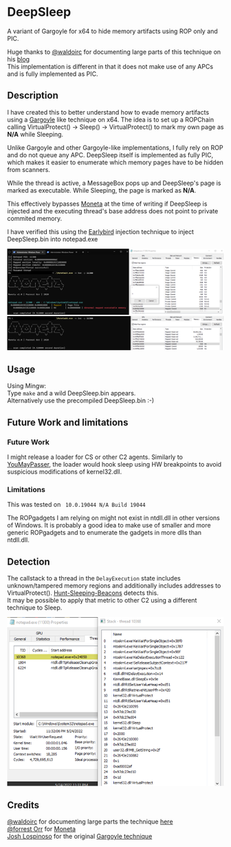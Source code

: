 # DeepSleep

A variant of Gargoyle for x64 to hide memory artifacts using ROP only and PIC.          

Huge thanks to [@waldoirc](https://twitter.com/waldoirc) for documenting large parts of this technique on his [blog](https://www.arashparsa.com/bypassing-pesieve-and-moneta-the-easiest-way-i-could-find/)          
This implementation is different in that it does not make use of any APCs and is fully implemented as PIC.

## Description

I have created this to better understand how to evade memory artifacts using a [Gargoyle](https://github.com/JLospinoso/gargoyle) like technique on x64.
The idea is to set up a ROPChain calling VirtualProtect() -> Sleep() -> VirtualProtect() to mark my own page as **N/A** while Sleeping.  

Unlike Gargoyle and other Gargoyle-like implementations, I fully rely on ROP and do not queue any APC.
DeepSleep itself is implemented as fully PIC, which makes it easier to enumerate which memory pages have to be hidden from scanners.

While the thread is active, a MessageBox pops up and DeepSleep's page is marked as executable. While Sleeping, the page is marked as **N/A**.

This effectively bypasses [Moneta](https://github.com/forrest-orr/moneta) at the time of writing if DeepSleep is injected and the executing thread's base address 
does not point to private commited memory. 

I have verified this using the [Earlybird](https://www.ired.team/offensive-security/code-injection-process-injection/early-bird-apc-queue-code-injection)
injection technique to inject DeepSleep.bin into notepad.exe

![Moneta finding DeepSleep while showing msgbox](/Screens/MonetaFound.png?raw=true "Moneta finding DeepSleep while showing msgbox")
![Moneta not finding DeepSleep while showing msgbox](/Screens/MonetaNotFound.png?raw=true "Moneta not finding DeepSleep while showing msgbox")

## Usage
Using Mingw:     
Type ```make``` and a wild DeepSleep.bin appears.     
Alternatively use the precompiled DeepSleep.bin :-)

## Future Work and limitations

### Future Work

I might release a loader for CS or other C2 agents. Similarly to [YouMayPasser](https://github.com/waldo-irc/YouMayPasser), the loader would hook sleep using HW breakpoints
to avoid suspicious modifications of kernel32.dll.       

### Limitations

This was tested on ``` 10.0.19044 N/A Build 19044```

The ROPgadgets I am relying on might not exist in ntdll.dll in other versions of Windows. 
It is probably a good idea to make use of smaller and more generic ROPgadgets and to enumerate the gadgets in more dlls than ntdll.dll.

## Detection

The callstack to a thread in the ```DelayExecution``` state includes unknown/tampered memory regions and additionally includes addresses to VirtualProtect().    [Hunt-Sleeping-Beacons](https://github.com/thefLink/Hunt-Sleeping-Beacons) detects this.              
It may be possible to apply that metric to other C2 using a different technique to Sleep.

![Weird Stack](/Screens/WeirdTrace.png?raw=true "Weird Trace")

## Credits

[@waldoirc](https://twitter.com/waldoirc) for documenting large parts the technique [here](https://www.arashparsa.com/bypassing-pesieve-and-moneta-the-easiest-way-i-could-find/)               
[@forrest Orr](https://twitter.com/_forrestorr) for [Moneta](https://github.com/forrest-orr/moneta)                
[Josh Lospinoso](https://github.com/JLospinoso/) for the original [Gargoyle technique](https://github.com/JLospinoso/gargoyle)             
